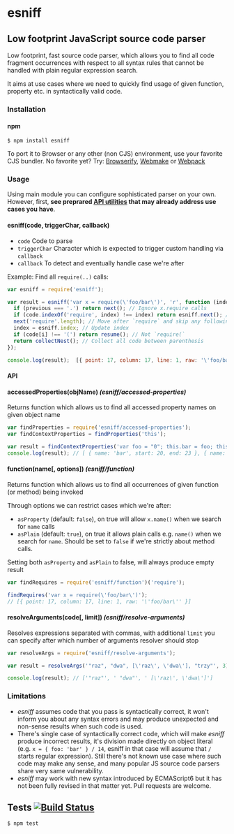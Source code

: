 # esniff
## Low footprint JavaScript source code parser

Low footprint, fast source code parser, which allows you to find all code fragment occurrences with respect to all syntax rules that cannot be handled with plain regular expression search.

It aims at use cases where we need to quickly find usage of given function, property etc. in syntactically valid code.

### Installation
#### npm

	$ npm install esniff

To port it to Browser or any other (non CJS) environment, use your favorite CJS bundler. No favorite yet? Try: [Browserify](http://browserify.org/), [Webmake](https://github.com/medikoo/modules-webmake) or [Webpack](http://webpack.github.io/)

### Usage

Using main module you can configure sophisticated parser on your own. However, first, __see preprared [API utilities](#API) that may already address use cases you have__.

#### esniff(code, triggerChar, callback)

* `code` Code to parse
* `triggerChar` Character which is expected to trigger custom handling via `callback`
* `callback` To detect and eventually handle case we're after

Example: Find all `require(..)` calls:

```javascript
var esniff = require('esniff');

var result = esniff('var x = require(\'foo/bar\')', 'r', function (index, previous, nest) {
  if (previous === '.') return next(); // Ignore x.require calls
  if (code.indexOf('require', index) !== index) return esniff.next(); // Not really `require` call
  next('require'.length); // Move after `require` and skip any following whitespace
  index = esniff.index; // Update index
  if (code[i] !== '(') return resume(); // Not `require(`
  return collectNest(); // Collect all code between parenthesis
});

console.log(result);  [{ point: 17, column: 17, line: 1, raw: '\'foo/bar\'' }]
```

#### API

#### accessedProperties(objName) _(esniff/accessed-properties)_

Returns function which allows us to find all accessed property names on given object name

```javascript
var findProperties = require('esniff/accessed-properties');
var findContextProperties = findProperties('this');

var result = findContextProperties('var foo = "0"; this.bar = foo; this.someMethod(); otherFunction()');
console.log(result); // [ { name: 'bar', start: 20, end: 23 }, { name: 'someMethod', start: 36, end: 46 } ]
```

#### function(name[, options]) _(esniff/function)_

Returns function which allows us to find all occurrences of given function (or method) being invoked

Through options we can restrict cases which we're after:

* `asProperty` (default: `false`), on true will allow `x.name()` when we search for `name` calls
* `asPlain` (default: `true`), on true it allows plain calls e.g. `name()` when we search for `name`. Should be set to `false` if we're strictly about method calls.

Setting both `asProperty` and `asPlain` to false, will always produce empty result

```javascript
var findRequires = require('esniff/function')('require');

findRequires('var x = require(\'foo/bar\')');
// [{ point: 17, column: 17, line: 1, raw: '\'foo/bar\'' }]
```

#### resolveArguments(code[, limit]) _(esniff/resolve-arguments)_

Resolves expressions separated with commas, with additional `limit` you can specify after which number of arguments resolver should stop

```javascript
var resolveArgs = require('esniff/resolve-arguments');

var result = resolveArgs('"raz", "dwa", [\'raz\', \'dwa\'], "trzy"', 3));

console.log(result); // ['"raz"', ' "dwa"', ' [\'raz\', \'dwa\']']
```

### Limitations

* _esniff_ assumes code that you pass is syntactically correct, it won't inform you about any syntax errors and may produce unexpected and non-sense results when such code is used.
* There's single case of syntactically correct code, which will make _esniff_ produce incorrect results, it's division made directly on object literal (e.g. `x = { foo: 'bar' } / 14`, esniff in that case will assume that `/` starts regular expression). Still there's not known use case where such code may make any sense, and many popular JS source code parsers share very same vulnerability.
* _esniff_ may work with new syntax introduced by ECMAScript6 but it has not been fully revised in that matter yet. Pull requests are welcome.

## Tests [![Build Status](https://travis-ci.org/medikoo/esniff.svg)](https://travis-ci.org/medikoo/esniff)

	$ npm test
